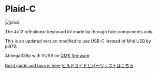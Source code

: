 Plaid-C
=================

![plaid](./doc/img/plaid.jpg)

The 4x12 ortholinear keyboard kit made by through hole components only.

This is an updated version modified to use USB-C instead of Mini USB by piit79.

Atmega328p with VUSB on [QMK firmware](https://github.com/qmk/qmk_firmware).

[Build guide and bom is here](./doc)
[ビルドガイドとパーツリストはこちら](./doc)
